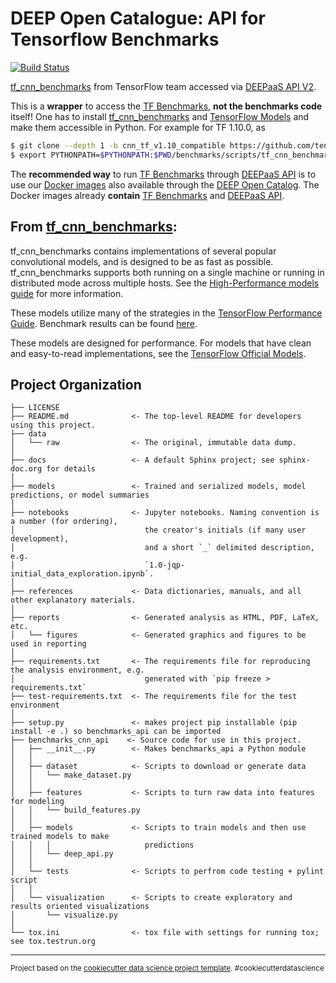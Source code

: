 DEEP Open Catalogue: API for Tensorflow Benchmarks
==============================

[![Build Status](https://jenkins.indigo-datacloud.eu/buildStatus/icon?job=Pipeline-as-code/DEEP-OC-org/benchmarks_cnn_api/master)](https://jenkins.indigo-datacloud.eu/job/Pipeline-as-code/job/DEEP-OC-org/job/benchmarks_cnn_api/job/master)

[tf_cnn_benchmarks](https://github.com/tensorflow/benchmarks/tree/master/scripts/tf_cnn_benchmarks) from TensorFlow team accessed via [DEEPaaS API V2](https://github.com/indigo-dc/DEEPaaS).

This is a **wrapper** to access the [TF Benchmarks](https://github.com/tensorflow/benchmarks/tree/master/scripts/tf_cnn_benchmarks), **not the benchmarks code** itself! 
One has to install [tf_cnn_benchmarks](https://github.com/tensorflow/benchmarks/tree/master/scripts/tf_cnn_benchmarks)
and [TensorFlow Models](https://github.com/tensorflow/models) and make them accessible in Python. For example for TF 1.10.0, as

```bash
$ git clone --depth 1 -b cnn_tf_v1.10_compatible https://github.com/tensorflow/benchmarks.git
$ export PYTHONPATH=$PYTHONPATH:$PWD/benchmarks/scripts/tf_cnn_benchmarks
```

The **recommended way** to run [TF Benchmarks](https://github.com/tensorflow/benchmarks/tree/master/scripts/tf_cnn_benchmarks) through [DEEPaaS API](https://github.com/indigo-dc/DEEPaaS)
is to use our [Docker images](https://hub.docker.com/r/deephdc/deep-oc-benchmarks_cnn) also available through the [DEEP Open Catalog](https://marketplace.deep-hybrid-datacloud.eu/modules/deep-oc-benchmarks-cnn.html).
The Docker images already **contain** [TF Benchmarks](https://github.com/tensorflow/benchmarks/tree/master/scripts/tf_cnn_benchmarks) and [DEEPaaS API](https://github.com/indigo-dc/DEEPaaS).

## From [tf_cnn_benchmarks](https://github.com/tensorflow/benchmarks/tree/master/scripts/tf_cnn_benchmarks):
tf_cnn_benchmarks contains implementations of several popular convolutional
models, and is designed to be as fast as possible. tf_cnn_benchmarks supports
both running on a single machine or running in distributed mode across multiple
hosts. See the [High-Performance models
guide](https://www.tensorflow.org/performance/performance_models) for more
information.

These models utilize many of the strategies in the [TensorFlow Performance
Guide](https://www.tensorflow.org/performance/performance_guide). Benchmark
results can be found [here](https://github.com/tensorflow/docs/blob/master/site/en/r1/guide/performance/benchmarks.md).

These models are designed for performance. For models that have clean and
easy-to-read implementations, see the [TensorFlow Official
Models](https://github.com/tensorflow/models/tree/master/official).


## Project Organization

    ├── LICENSE
    ├── README.md              <- The top-level README for developers using this project.
    ├── data
    │   └── raw                <- The original, immutable data dump.
    │
    ├── docs                   <- A default Sphinx project; see sphinx-doc.org for details
    │
    ├── models                 <- Trained and serialized models, model predictions, or model summaries
    │
    ├── notebooks              <- Jupyter notebooks. Naming convention is a number (for ordering),
    │                             the creator's initials (if many user development), 
    │                             and a short `_` delimited description, e.g.
    │                             `1.0-jqp-initial_data_exploration.ipynb`.
    │
    ├── references             <- Data dictionaries, manuals, and all other explanatory materials.
    │
    ├── reports                <- Generated analysis as HTML, PDF, LaTeX, etc.
    │   └── figures            <- Generated graphics and figures to be used in reporting
    │
    ├── requirements.txt       <- The requirements file for reproducing the analysis environment, e.g.
    │                             generated with `pip freeze > requirements.txt`
    ├── test-requirements.txt  <- The requirements file for the test environment
    │
    ├── setup.py               <- makes project pip installable (pip install -e .) so benchmarks_api can be imported
    ├── benchmarks_cnn_api    <- Source code for use in this project.
    │   ├── __init__.py        <- Makes benchmarks_api a Python module
    │   │
    │   ├── dataset            <- Scripts to download or generate data
    │   │   └── make_dataset.py
    │   │
    │   ├── features           <- Scripts to turn raw data into features for modeling
    │   │   └── build_features.py
    │   │
    │   ├── models             <- Scripts to train models and then use trained models to make
    │   │   │                     predictions
    │   │   └── deep_api.py
    │   │
    │   └── tests              <- Scripts to perfrom code testing + pylint script
    │   │
    │   └── visualization      <- Scripts to create exploratory and results oriented visualizations
    │       └── visualize.py
    │
    └── tox.ini                <- tox file with settings for running tox; see tox.testrun.org


--------

<p><small>Project based on the <a target="_blank" href="https://drivendata.github.io/cookiecutter-data-science/">cookiecutter data science project template</a>. #cookiecutterdatascience</small></p>


